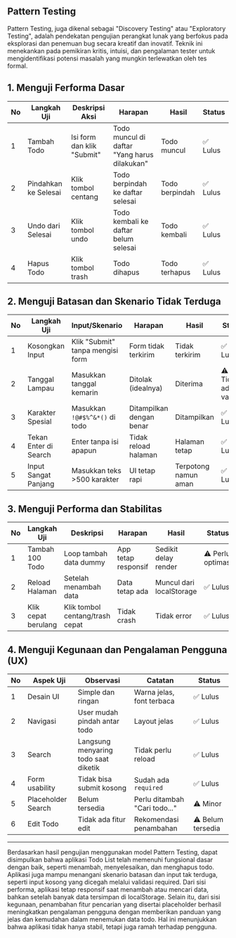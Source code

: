 ## Pattern Testing

Pattern Testing, juga dikenal sebagai "Discovery Testing" atau "Exploratory Testing",
adalah pendekatan pengujian perangkat lunak yang berfokus pada eksplorasi dan
penemuan bug secara kreatif dan inovatif. Teknik ini menekankan pada pemikiran
kritis, intuisi, dan pengalaman tester untuk mengidentifikasi potensi masalah yang
mungkin terlewatkan oleh tes formal.

## 1. Menguji Ferforma Dasar

| No | Langkah Uji          | Deskripsi Aksi             | Harapan                                      | Hasil          | Status  |
| -- | -------------------- | -------------------------- | -------------------------------------------- | -------------- | ------- |
| 1  | Tambah Todo          | Isi form dan klik "Submit" | Todo muncul di daftar "Yang harus dilakukan" | Todo muncul    | ✅ Lulus |
| 2  | Pindahkan ke Selesai | Klik tombol centang        | Todo berpindah ke daftar selesai             | Todo berpindah | ✅ Lulus |
| 3  | Undo dari Selesai    | Klik tombol undo           | Todo kembali ke daftar belum selesai         | Todo kembali   | ✅ Lulus |
| 4  | Hapus Todo           | Klik tombol trash          | Todo dihapus                                 | Todo terhapus  | ✅ Lulus |

## 2. Menguji Batasan dan Skenario Tidak Terduga

| No | Langkah Uji           | Input/Skenario                   | Harapan                  | Hasil                | Status                |
| -- | --------------------- | -------------------------------- | ------------------------ | -------------------- | --------------------- |
| 1  | Kosongkan Input       | Klik "Submit" tanpa mengisi form | Form tidak terkirim      | Tidak terkirim       | ✅ Lulus               |
| 2  | Tanggal Lampau        | Masukkan tanggal kemarin         | Ditolak (idealnya)       | Diterima             | ⚠️ Tidak ada validasi |
| 3  | Karakter Spesial      | Masukkan `!@#$%^&*()` di todo    | Ditampilkan dengan benar | Ditampilkan          | ✅ Lulus               |
| 4  | Tekan Enter di Search | Enter tanpa isi apapun           | Tidak reload halaman     | Halaman tetap        | ✅ Lulus               |
| 5  | Input Sangat Panjang  | Masukkan teks >500 karakter      | UI tetap rapi            | Terpotong namun aman | ✅ Lulus               |

## 3. Menguji Performa dan Stabilitas

| No | Langkah Uji         | Deskripsi                       | Harapan             | Hasil                    | Status            |
| -- | ------------------- | ------------------------------- | ------------------- | ------------------------ | ----------------- |
| 1  | Tambah 100 Todo     | Loop tambah data dummy          | App tetap responsif | Sedikit delay render     | ⚠️ Perlu optimasi |
| 2  | Reload Halaman      | Setelah menambah data           | Data tetap ada      | Muncul dari localStorage | ✅ Lulus           |
| 3  | Klik cepat berulang | Klik tombol centang/trash cepat | Tidak crash         | Tidak error              | ✅ Lulus           |

## 4. Menguji Kegunaan dan Pengalaman Pengguna (UX)

| No | Aspek Uji          | Observasi                            | Catatan                       | Status            |
| -- | ------------------ | ------------------------------------ | ----------------------------- | ----------------- |
| 1  | Desain UI          | Simple dan ringan                    | Warna jelas, font terbaca     | ✅ Lulus           |
| 2  | Navigasi           | User mudah pindah antar todo         | Layout jelas                  | ✅ Lulus           |
| 3  | Search             | Langsung menyaring todo saat diketik | Tidak perlu reload            | ✅ Lulus           |
| 4  | Form usability     | Tidak bisa submit kosong             | Sudah ada `required`          | ✅ Lulus           |
| 5  | Placeholder Search | Belum tersedia                       | Perlu ditambah "Cari todo..." | ⚠️ Minor          |
| 6  | Edit Todo          | Tidak ada fitur edit                 | Rekomendasi penambahan        | ⚠️ Belum tersedia |

---

Berdasarkan hasil pengujian menggunakan model Pattern Testing, dapat disimpulkan bahwa aplikasi Todo List telah memenuhi fungsional dasar dengan baik, seperti menambah, menyelesaikan, dan menghapus todo. Aplikasi juga mampu menangani skenario batasan dan input tak terduga, seperti input kosong yang dicegah melalui validasi required. Dari sisi performa, aplikasi tetap responsif saat menambah atau mencari data, bahkan setelah banyak data tersimpan di localStorage. Selain itu, dari sisi kegunaan, penambahan fitur pencarian yang disertai placeholder berhasil meningkatkan pengalaman pengguna dengan memberikan panduan yang jelas dan kemudahan dalam menemukan data todo. Hal ini menunjukkan bahwa aplikasi tidak hanya stabil, tetapi juga ramah terhadap pengguna.
